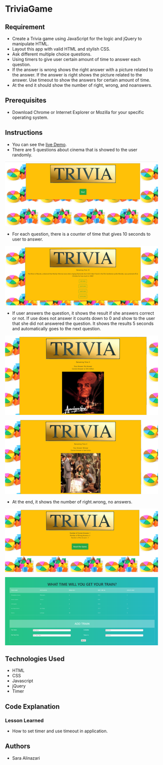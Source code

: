 # TriviaGame

## Requirement
- Create a Trivia game using JavaScript for the logic and jQuery to manipulate HTML. 
- Layout this app with valid HTML and stylish CSS.
- Ask different multiple choice questions.
- Using timers to give user certain amount of time to answer each question. 
- If the answer is wrong shows the right answer with a picture related to the answer. If the answer is right shows the picture related to the answer. Use timeout to show the answers for certain amount of time. 
- At the end it should show the number of right, wrong, and noanswers.

## Prerequisites
- Download Chrome or Internet Explorer or Mozilla for your specific operating system.

## Instructions
- You can see the [live Demo](https://saraalinazari.github.io/TriviaGame/).
- There are 5 questions about cinema that is showed to the user randomly. 

![TriviaGame](https://github.com/saraalinazari/TriviaGame/blob/master/screenshots/screen1.png?raw=true)
- For each question, there is a counter of time that gives 10 seconds to user to answer.

![TriviaGame](https://github.com/saraalinazari/TriviaGame/blob/master/screenshots/screen2.png?raw=true)
- If user answers the question, it shows the result if she answers correct or not. If use does not answer it counts down to 0 and show to the user that she did not answered the question. It shows the results 5 seconds and automatically goes to the next question.

![TriviaGame](https://github.com/saraalinazari/TriviaGame/blob/master/screenshots/screen3.png?raw=true)

![TriviaGame](https://github.com/saraalinazari/TriviaGame/blob/master/screenshots/screen4.png?raw=true)

- At the end, it shows the number of right.wrong, no answers.

![TriviaGame](https://github.com/saraalinazari/TriviaGame/blob/master/screenshots/screen6.png?raw=true)


![TrainActivity](https://github.com/saraalinazari/TrainActivity/blob/master/screenshots/screen1.png?raw=true)

## Technologies Used
- HTML
- CSS
- Javascript
- jQuery
- Timer

## Code Explanation
### Lesson Learned
- How to set timer and use timeout in application. 

## Authors
- Sara Alinazari

